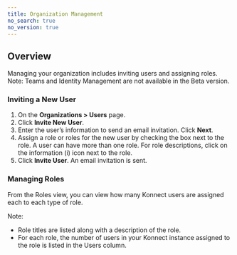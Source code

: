 ```yaml
---
title: Organization Management
no_search: true
no_version: true
---
```



## Overview
Managing your organization includes inviting users and assigning roles.
Note: Teams and Identity Management are not available in the Beta version.

### Inviting a New User
1. On the **Organizations > Users** page.
2. Click **Invite New User**.
3. Enter the user’s information to send an email invitation. Click **Next**.
4. Assign a role or roles for the new user by checking the box next to the role. A user can have more than one role. For role descriptions, click on the information (i) icon next to the role.
5. Click **Invite User**. An email invitation is sent.

### Managing Roles
From the Roles view, you can view how many Konnect users are assigned each to each type of role.

Note:
* Role titles are listed along with a description of the role.
* For each role, the number of users in your Konnect instance assigned to the role is listed in the Users column.
